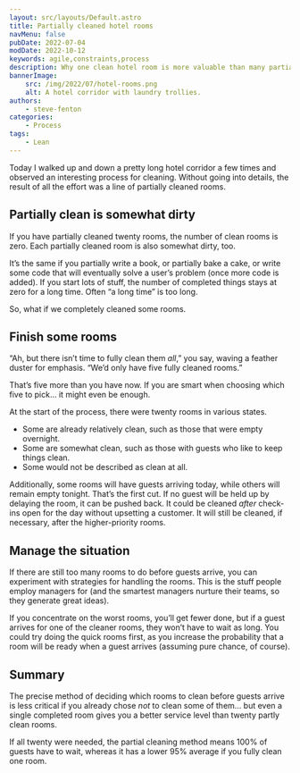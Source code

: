 ```yaml
---
layout: src/layouts/Default.astro
title: Partially cleaned hotel rooms
navMenu: false
pubDate: 2022-07-04
modDate: 2022-10-12
keywords: agile,constraints,process
description: Why one clean hotel room is more valuable than many partially cleaned rooms.
bannerImage:
    src: /img/2022/07/hotel-rooms.png
    alt: A hotel corridor with laundry trollies.
authors:
    - steve-fenton
categories:
    - Process
tags:
    - Lean
---
```


Today I walked up and down a pretty long hotel corridor a few times and observed an interesting process for cleaning. Without going into details, the result of all the effort was a line of partially cleaned rooms.

## Partially clean is somewhat dirty

If you have partially cleaned twenty rooms, the number of clean rooms is zero. Each partially cleaned room is also somewhat dirty, too.

It’s the same if you partially write a book, or partially bake a cake, or write some code that will eventually solve a user’s problem (once more code is added). If you start lots of stuff, the number of completed things stays at zero for a long time. Often “a long time” is too long.

So, what if we completely cleaned some rooms.

## Finish some rooms

“Ah, but there isn’t time to fully clean them *all*,” you say, waving a feather duster for emphasis. “We’d only have five fully cleaned rooms.”

That’s five more than you have now. If you are smart when choosing which five to pick… it might even be enough.

At the start of the process, there were twenty rooms in various states.

- Some are already relatively clean, such as those that were empty overnight.
- Some are somewhat clean, such as those with guests who like to keep things clean.
- Some would not be described as clean at all.

Additionally, some rooms will have guests arriving today, while others will remain empty tonight. That’s the first cut. If no guest will be held up by delaying the room, it can be pushed back. It could be cleaned *after* check-ins open for the day without upsetting a customer. It will still be cleaned, if necessary, after the higher-priority rooms.

## Manage the situation

If there are still too many rooms to do before guests arrive, you can experiment with strategies for handling the rooms. This is the stuff people employ managers for (and the smartest managers nurture their teams, so they generate great ideas).

If you concentrate on the worst rooms, you’ll get fewer done, but if a guest arrives for one of the cleaner rooms, they won’t have to wait as long. You could try doing the quick rooms first, as you increase the probability that a room will be ready when a guest arrives (assuming pure chance, of course).

## Summary

The precise method of deciding which rooms to clean before guests arrive is less critical if you already chose *not* to clean some of them… but even a single completed room gives you a better service level than twenty partly clean rooms.

If all twenty were needed, the partial cleaning method means 100% of guests have to wait, whereas it has a lower 95% average if you fully clean one room.